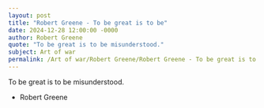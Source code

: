```yaml
---
layout: post
title: "Robert Greene - To be great is to be"
date: 2024-12-28 12:00:00 -0000
author: Robert Greene
quote: "To be great is to be misunderstood."
subject: Art of war
permalink: /Art of war/Robert Greene/Robert Greene - To be great is to be
---
```


To be great is to be misunderstood.

- Robert Greene
